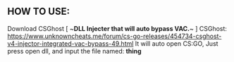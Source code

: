 ## HOW TO USE:
Download CSGhost [ ~**DLL Injecter that will auto bypass VAC.**~ ]
CSGhost: https://www.unknowncheats.me/forum/cs-go-releases/454734-csghost-v4-injector-integrated-vac-bypass-49.html
It will auto open CS:GO, Just press open dll, and input the file named: **thing**
